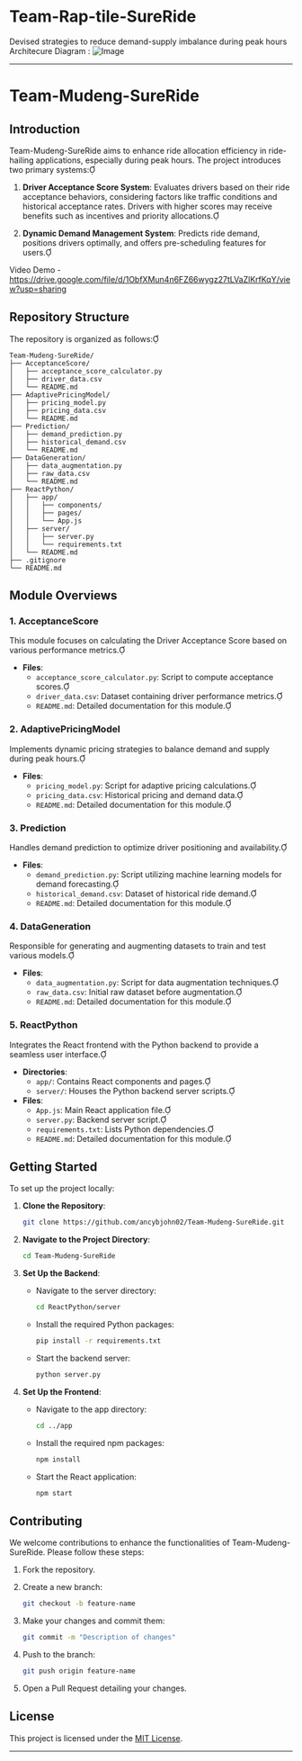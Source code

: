 # Team-Rap-tile-SureRide
Devised strategies to reduce demand-supply imbalance during peak hours 
Architecure Diagram : 
![Image](https://github.com/user-attachments/assets/f3fd2a69-b6a7-4280-8413-02c50cdee142)

---

# Team-Mudeng-SureRide

## Introduction

Team-Mudeng-SureRide aims to enhance ride allocation efficiency in ride-hailing applications, especially during peak hours. The project introduces two primary systems:

1. **Driver Acceptance Score System**: Evaluates drivers based on their ride acceptance behaviors, considering factors like traffic conditions and historical acceptance rates. Drivers with higher scores may receive benefits such as incentives and priority allocations.

2. **Dynamic Demand Management System**: Predicts ride demand, positions drivers optimally, and offers pre-scheduling features for users.

Video Demo - https://drive.google.com/file/d/1ObfXMun4n6FZ66wygz27tLVaZlKrfKqY/view?usp=sharing

## Repository Structure

The repository is organized as follows:

```
Team-Mudeng-SureRide/
├── AcceptanceScore/
│   ├── acceptance_score_calculator.py
│   ├── driver_data.csv
│   └── README.md
├── AdaptivePricingModel/
│   ├── pricing_model.py
│   ├── pricing_data.csv
│   └── README.md
├── Prediction/
│   ├── demand_prediction.py
│   ├── historical_demand.csv
│   └── README.md
├── DataGeneration/
│   ├── data_augmentation.py
│   ├── raw_data.csv
│   └── README.md
├── ReactPython/
│   ├── app/
│   │   ├── components/
│   │   ├── pages/
│   │   └── App.js
│   ├── server/
│   │   ├── server.py
│   │   └── requirements.txt
│   └── README.md
├── .gitignore
└── README.md
```

## Module Overviews

### 1. AcceptanceScore

This module focuses on calculating the Driver Acceptance Score based on various performance metrics.

- **Files**:
  - `acceptance_score_calculator.py`: Script to compute acceptance scores.
  - `driver_data.csv`: Dataset containing driver performance metrics.
  - `README.md`: Detailed documentation for this module.

### 2. AdaptivePricingModel

Implements dynamic pricing strategies to balance demand and supply during peak hours.

- **Files**:
  - `pricing_model.py`: Script for adaptive pricing calculations.
  - `pricing_data.csv`: Historical pricing and demand data.
  - `README.md`: Detailed documentation for this module.

### 3. Prediction

Handles demand prediction to optimize driver positioning and availability.

- **Files**:
  - `demand_prediction.py`: Script utilizing machine learning models for demand forecasting.
  - `historical_demand.csv`: Dataset of historical ride demand.
  - `README.md`: Detailed documentation for this module.

### 4. DataGeneration

Responsible for generating and augmenting datasets to train and test various models.

- **Files**:
  - `data_augmentation.py`: Script for data augmentation techniques.
  - `raw_data.csv`: Initial raw dataset before augmentation.
  - `README.md`: Detailed documentation for this module.

### 5. ReactPython

Integrates the React frontend with the Python backend to provide a seamless user interface.

- **Directories**:
  - `app/`: Contains React components and pages.
  - `server/`: Houses the Python backend server scripts.
- **Files**:
  - `App.js`: Main React application file.
  - `server.py`: Backend server script.
  - `requirements.txt`: Lists Python dependencies.
  - `README.md`: Detailed documentation for this module.

## Getting Started

To set up the project locally:

1. **Clone the Repository**:

   ```bash
   git clone https://github.com/ancybjohn02/Team-Mudeng-SureRide.git
   ```

2. **Navigate to the Project Directory**:

   ```bash
   cd Team-Mudeng-SureRide
   ```

3. **Set Up the Backend**:

   - Navigate to the server directory:

     ```bash
     cd ReactPython/server
     ```

   - Install the required Python packages:

     ```bash
     pip install -r requirements.txt
     ```

   - Start the backend server:

     ```bash
     python server.py
     ```

4. **Set Up the Frontend**:

   - Navigate to the app directory:

     ```bash
     cd ../app
     ```

   - Install the required npm packages:

     ```bash
     npm install
     ```

   - Start the React application:

     ```bash
     npm start
     ```

## Contributing

We welcome contributions to enhance the functionalities of Team-Mudeng-SureRide. Please follow these steps:

1. Fork the repository.
2. Create a new branch:

   ```bash
   git checkout -b feature-name
   ```

3. Make your changes and commit them:

   ```bash
   git commit -m "Description of changes"
   ```

4. Push to the branch:

   ```bash
   git push origin feature-name
   ```

5. Open a Pull Request detailing your changes.

## License

This project is licensed under the [MIT License](LICENSE).

---
